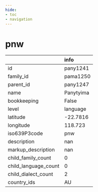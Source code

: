 ```yaml
---
hide:
- toc
- navigation
---
```

# pnw
|                      | info      |
|:---------------------|:----------|
| id                   | pany1241  |
| family_id            | pama1250  |
| parent_id            | pany1247  |
| name                 | Panytyima |
| bookkeeping          | False     |
| level                | language  |
| latitude             | -22.7816  |
| longitude            | 118.723   |
| iso639P3code         | pnw       |
| description          | nan       |
| markup_description   | nan       |
| child_family_count   | 0         |
| child_language_count | 0         |
| child_dialect_count  | 2         |
| country_ids          | AU        |
